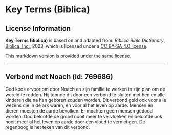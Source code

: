 # Key Terms (Biblica)

## License Information

**Key Terms (Biblica)** is based on and adapted from: _Biblica Bible Dictionary_, [Biblica, Inc.](https://www.biblica.com/), 2023, which is licensed under a [CC BY-SA 4.0 license](https://creativecommons.org/licenses/by-sa/4.0/legalcode.en).

This markdown version is provided under the same license.



--------------------------------

## Verbond met Noach (id: 769686)

God koos ervoor om door Noach en zijn familie te werken in zijn plan om de wereld te redden. Hij toonde dit door een verbond te sluiten met hen en alle kinderen die na hen geboren zouden worden. Dit verbond gold ook voor alle wezens die in de ark waren, en voor al het leven op aarde. Mensen en dieren moesten de aarde bevolken. Er mochten geen mensen gedood worden. God beloofde de grond nooit meer te vervloeken en beloofde ook nooit meer al het leven op aarde door een vloed te vernietigen. De regenboog is het teken van dit verbond.


